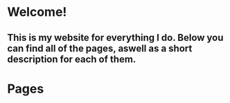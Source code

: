 # Welcome!

## This is my website for everything I do. Below you can find all of the pages, aswell as a short description for each of them.

# Pages


